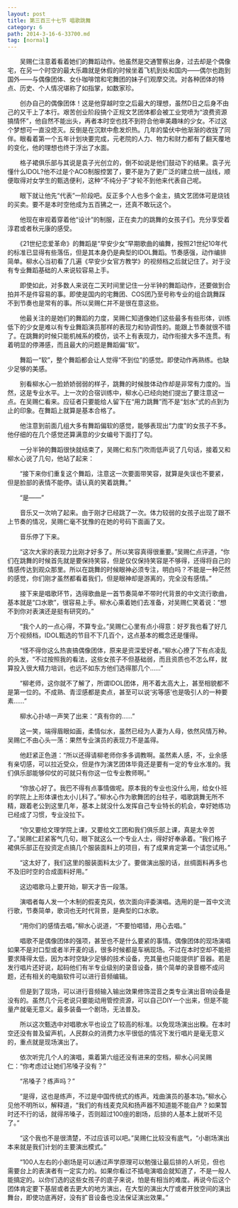 ```yaml
---
layout: post
title: 第三百三十七节 唱歌跳舞
category: 6
path: 2014-3-16-6-33700.md
tag: [normal]
---
```


　　吴赐仁注意着看着她们的舞蹈动作。他虽然是交通警察出身，过去却是个偶像宅，在另一个时空的最大乐趣就是休假的时候坐着飞机到处和国内——偶尔也跑到国外——与偶像团体、女仆咖啡馆和宅舞团的妹子们观摩交流。对各种团体的特点、历史、个人情况堪称了如指掌，如数家珍。

　　创办自己的偶像团体！这是他穿越时空之后最大的理想，虽然D日之后身不由己的又干上了本行。艰苦创业阶段搞个正规文艺团体都会被工业党喷为“浪费资源搞情怀”，他自然不能出头，再者本时空也找不到符合他审美趣味的少女。不过这个梦想可一直没熄灭。反倒是在沉默中愈发炽热。几年的蛰伏中他渐渐的收拢了同伴。眼看着第一个五年计划块要完成，元老院的人力、物力和财力都有了翻天覆地的变化，他的理想也终于浮出了水面。

　　格子裙俱乐部与其说是袁子光创立的，倒不如说是他们鼓动下的结果。袁子光懂什么IDOL?他不过是个ACG制服控罢了，要不是为了更广泛的建立统一战线，顺便取得对女学生的甄选便利，这种“不纯分子”才轮不到他来代表自己呢。

　　眼下就让他先“代表”一阶段吧。反正多个人也多个金主，搞文艺团体可是烧钱的买卖。要不是本时空他成为五百狒之一，还真不敢玩这个。

　　他现在审视着穿着他“设计”的制服，正在卖力的跳舞的女孩子们。充分享受着淳君或者秋元康的感受。

　　《21世纪恋爱革命》的舞蹈是“早安少女”早期歌曲的编舞，按照21世纪10年代的标准已显得有些落伍，但是其本身仍是典型的IDOL舞蹈。节奏感强，动作编排简单。柳水心当初看了几遍《早安少女官方教学》的视频档之后就记住了。对于没有专业舞蹈基础的人来说较容易上手。

　　即使如此，对多数人来说在二天时间里记住一分半钟的舞蹈动作，还要做到合拍并不是件容易的事。即使是国内的宅舞团、COS团乃至号称专业的组合跳舞踩不到节奏也是常有的事。所以吴赐仁并不是很在意这些。

　　他最关注的是她们的舞蹈的力度，吴赐仁知道像她们这些最多有些形体，训练低下的少女是难以有专业舞蹈演员那样的表现力和协调性的。能跟上节奏就很不错了。在跳舞的时候只能机械系的模仿，谈不上有表现力，动作衔接大多不连贯。有着明显的停滞感，而且最大的问题是舞蹈偏“软”。

　　舞蹈一“软”，整个舞蹈都会让人觉得“不到位”的感觉。即使动作再熟练。也缺少足够的美感。

　　别看柳水心一脸娇娇弱弱的样子，跳舞的时候肢体动作却是非常有力度的。当然，这是专业水平。上一次的合宿训练中，柳水心已经向她们提出了要注意这一点。在吴赐仁看来。应征者只要能给人留下在“用力跳舞”而不是“划水”式的点到为止的印象。在舞蹈上就算是基本合格了。

　　他注意到前面几组大多有舞蹈偏软的感觉，能够表现出“力度”的女孩子不多。他仔细的在几个感觉还算满意的少女编号下面打了勾。

　　一分半钟的舞蹈很快就结束了，吴赐仁和东门吹雨低声说了几句话，接着又和柳水心说了几句，他站了起来：

　　“接下来你们重复这个舞蹈，注意这一次要面带笑容，就算是失误也不要紧，但是脸部的表情不能停。请认真的笑着跳舞。”

　　“是——”

　　音乐又一次响了起来。由于刚才已经跳了一次。体力较弱的女孩子出现了跟不上节奏的情况，吴赐仁毫不犹豫的在她的号码下面画了叉。

　　音乐停了下来。

　　“这次大家的表现力比刚才好多了。所以笑容真得很重要。”吴赐仁点评道，“你们在跳舞的时候首先就是要保持笑容，但是仅仅保持笑容是不够得，还得将自己的情感传达到观众那里。所以在跳舞的时候眼神必须专注，明白吗？不能是一种茫然的感觉，你们刚才虽然都看着我们，但是眼神却是游离的，完全没有感情。”

　　接下来是唱歌环节，选得歌曲是一首节奏简单不带时代背景的中文流行歌曲，基本就是“口水歌”，很容易上手。柳水心乘着她们去准备，对吴赐仁笑着说：“想不到你对表演还是挺有研究的。”

　　“我个人的一点心得，不算专业。”吴赐仁心里有点小得意：好歹我也看了好几万个视频档，IDOL甄选的节目不下几百个，这点基本的概念还是懂得。

　　“怪不得你这么热衷搞偶像团体，原来是资深爱好者。”柳水心撩了下有点凌乱的头发，“不过按照我的看法，这些女孩子不但基础弱，而且资质也不怎么样，就算投入很大精力培训，也远不如东方他们选得那几个……”

　　“柳老师，这你就不了解了，所谓IDOL团体，用不着太高大上，甚至相貌都不是第一位的。不成熟、青涩感都是卖点，甚至可以说‘劣等感’也是吸引人的一种要素……”

　　柳水心扑哧一声笑了出来：“真有你的……”

　　这一笑，端得眉眼如画，柔情似水，虽然已经为人妻为人母，依然风情万种。吴赐仁不由心头一荡：果然专业演员的表现力不是盖得。

　　他赶紧正色道：“所以还得请柳老师你多多调教啊。虽然素人感，不，业余感有亲切感，可以拉近受众，但是作为演艺团体毕竟还是要有一定的专业水准的。我们俱乐部能够仰仗的可就只有你这一位专业教师啊。”

　　“你放心好了。我巴不得有点事情做呢。原本我的专业也没什么用，给女仆班的学院上上形体课也太小儿科了。”柳水心作为歌舞团的台柱子，唱歌跳舞无所不精，跟着老公到这里几年，基本上就没什么发挥自己专业特长的机会，幸好她练功已经成了习惯，专业没拉下。

　　“你又要给文理学院上课，又要给文工团和我们俱乐部上课，真是太辛苦了。”吴赐仁赶紧客气几句，眼下就这么一个专业人士，得好好奉承着。“我们格子裙俱乐部正在投资定点搞几个服装面料上的项目，有了成果肯定第一个请您试用。”

　　“这太好了，我们这里的服装面料太少了。要做演出服的话，丝绸面料再多也不及旧时空的合成面料好用。”

　　这边唱歌马上要开始，聊天才告一段落。

　　演唱者每人发一个木制的假麦克风，依次面向评委演唱。选用的是一首中文流行歌，节奏简单，歌词也无时代背景，是典型的口水歌。

　　“用你们的感情去唱，”柳水心说道，“不要怕唱错，用心去唱。”

　　唱歌不是偶像团体的强项，甚至也不是什么要紧的事情。偶像团体的现场演唱如果不是对口型或者半开麦的话，很多时候都是车祸现场。不过在本时空却不能把要求降得太低，因为本时空缺少足够的技术设备，充其量也只能提供扩音器。若是发行唱片还好说，起码他们有半专业级别的录音设备，搞个简单的录音棚不成问题，还有相关的电脑软件可以进行音频编辑。

　　但是到了现场，可以进行音频输入输出效果修饰混音之类专业演出音响设备是没有的。虽然几个元老说只要能动用管控资源，可以自己DIY一个出来，但是不能量产就毫无意义。最多装备一个剧场，无法普及。

　　所以这次甄选中对唱歌水平也设立了较高的标准。以免现场演出出糗。在本时空还没有普及留声机，人民群众的消费力水平很低的情况下发行唱片是毫无意义的，重点就是现场演出了。

　　依次听完几个人的演唱，乘着第六组还没有进来的空档，柳水心问吴赐仁：“你考虑过让她们吊嗓子没有？”

　　“吊嗓子？练声吗？”

　　“是得，这也是练声，不过是中国传统式的练声。戏曲演员的基本功。”柳水心见他不明所以，解释道，“我们的有线麦克风和扬声器不知道能不能自产？如果暂时还不行的话，就得吊嗓子，否则超过100座的剧场，后排的人基本上就听不见了。”

　　“这个我也不是很清楚，不过应该可以吧。”吴赐仁比较没有底气，“小剧场演出本来就是我们计划的主要演出模式。”

　　“100人左右的小剧场是可以通过声学原理可以勉强让最后排的人听见，但也需要台上的表演者有一定实力的。如果你看过不插电演唱会就知道了，不是一般人能搞定的。以你们选的这些女孩子的底子来说，怕是有相当的难度。再说今后这个团体肯定要下基层或者去更大的地方演出，在大型的演出大厅或者开放空间的演出舞台，即使功底再好，没有扩音设备也没法保证演出效果。”
